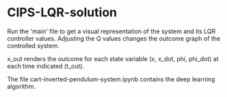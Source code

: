 # CIPS-LQR-solution

Run the 'main' file to get a visual representation of the system and its LQR controller values. Adjusting the Q values changes the outcome graph of the controlled system.

x_out renders the outcome for each state variable (x, x_dot, phi, phi_dot) at each time indicated (t_out).

The file cart-inverted-pendulum-system.ipynb contains the deep learning algorithm. 
